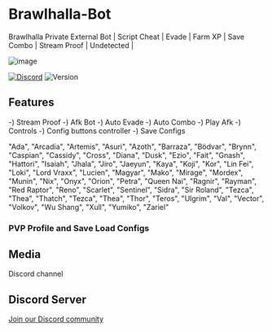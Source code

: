 # Brawlhalla-Bot
Brawlhalla Private External Bot | Script Cheat | Evade | Farm XP | Save Combo | Stream Proof | Undetected |

![image](https://github.com/Avoddfor/Brawlhalla-Bot/assets/160798053/eb44c097-2d48-4bb1-a51e-b436c9dcdc4a)

[![Discord](https://img.shields.io/discord/972965077496000552)](https://discord.gg/ZNHTJPcSG9)
![Version](https://img.shields.io/badge/version-5.0-blue.svg)

## Features

-) Stream Proof
-) Afk Bot
-) Auto Evade
-) Auto Combo
-) Play Afk
-) Controls
    -) Config buttons controller
-) Save Configs

"Ada", "Arcadia", "Artemis", "Asuri", "Azoth", "Barraza", "Bödvar", "Brynn", "Caspian", "Cassidy", "Cross", "Diana", "Dusk", "Ezio", "Fait", "Gnash", "Hattori", "Isaiah", "Jhala", "Jiro", "Jaeyun", "Kaya", "Koji", "Kor", "Lin Fei", "Loki", "Lord Vraxx", "Lucien", "Magyar", "Mako", "Mirage", "Mordex", "Munin", "Nix", "Onyx", "Orion", "Petra", "Queen Nai", "Ragnir", "Rayman", "Red Raptor", "Reno", "Scarlet", "Sentinel", "Sidra", "Sir Roland", "Tezca", "Thea", "Thatch", "Tezca", "Thea", "Thor", "Teros", "Ulgrim", "Val", "Vector", "Volkov", "Wu Shang", "Xull", "Yumiko", "Zariel"

### PVP Profile and Save Load Configs



## Media
Discord channel


## Discord Server
[Join our Discord community](https://discord.gg/ZNHTJPcSG9)
